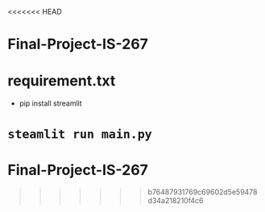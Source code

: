 <<<<<<< HEAD
# Final-Project-IS-267

# requirement.txt
- pip install streamlit

`steamlit run main.py`
=======
# Final-Project-IS-267
>>>>>>> b76487931769c69602d5e59478d34a218210f4c6
